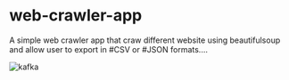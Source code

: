 # web-crawler-app
A simple web crawler app that craw different  website using beautifulsoup and allow user to export in #CSV or #JSON formats....

![kafka](https://github.com/owolabi-develop/web-crawler-app/assets/94055941/6c082fb6-8497-4317-aa8b-2a624f77359d)

